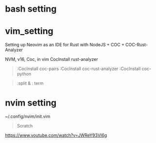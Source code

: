 # bash setting

# vim_setting

 Setting up Neovim as an IDE for Rust with NodeJS + COC + COC-Rust-Analyzer   
 
 NVM, v16, Coc, in vim CocInstall rust-analyzer  

> :CocInstall coc-pairs
> :CocInstall coc-rust-analyzer
> :CocInstall coc-python

> :split & : term 

# nvim setting
~/.config/nvim/init.vim
> Scratch

https://www.youtube.com/watch?v=JWReY93Vl6g
